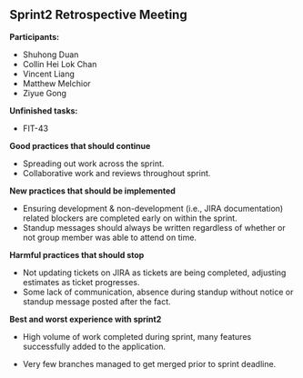 ## Sprint2 Retrospective Meeting

**Participants:**

* Shuhong Duan
* Collin Hei Lok Chan
* Vincent Liang
* Matthew Melchior
* Ziyue Gong

**Unfinished tasks:** 

* FIT-43

**Good practices that should continue**

* Spreading out work across the sprint.
* Collaborative work and reviews throughout sprint.

**New practices that should be implemented**

* Ensuring development & non-development (i.e., JIRA documentation) related blockers are completed early on within the sprint.
* Standup messages should always be written regardless of whether or not group member was able to attend on time. 

**Harmful practices that should stop**

* Not updating tickets on JIRA as tickets are being completed, adjusting estimates as ticket progresses.
* Some lack of communication, absence during standup without notice or standup message posted after the fact. 

**Best and worst experience with sprint2**

* High volume of work completed during sprint, many features successfully added to the application. 

* Very few branches managed to get merged prior to sprint deadline.  
